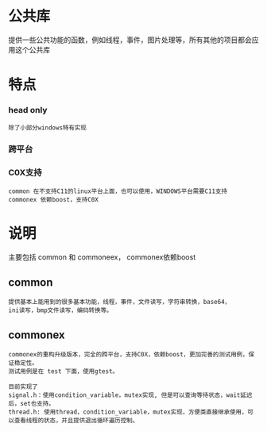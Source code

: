 # 公共库

提供一些公共功能的函数，例如线程，事件，图片处理等，所有其他的项目都会应用这个公共库

# 特点

###  head only
    除了小部分windows特有实现
### 跨平台
### C0X支持
	common 在不支持C11的linux平台上面，也可以使用，WINDOWS平台需要C11支持
	commonex 依赖boost，支持C0X

# 说明

主要包括 common 和 commoneex， commonex依赖boost

## common 
	提供基本上能用到的很多基本功能，线程，事件，文件读写，字符串转换，base64，
	ini读写，bmp文件读写，编码转换等。

## commonex
	commonex的重构升级版本，完全的跨平台，支持C0X，依赖boost，更加完善的测试用例，保证稳定性。
	测试用例是在 test 下面，使用gtest。
	
	目前实现了 
	signal.h：使用condition_variable，mutex实现, 但是可以查询等待状态，wait延迟后，set也支持。
	thread.h: 使用thread，condition_variable，mutex实现，方便类直接继承使用，可以查看线程的状态，并且提供退出循环遍历控制。

